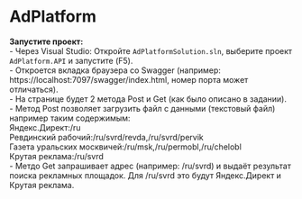 # AdPlatform

**Запустите проект:**<br/>
    - Через Visual Studio: Откройте `AdPlatformSolution.sln`, выберите проект `AdPlatform.API` и запустите (F5).<br/>
    - Откроется вкладка браузера со Swagger (например: https://localhost:7097/swagger/index.html, номер порта может отличаться).<br/>
    - На странице будет 2 метода Post и Get (как было описано в задании).<br/>
    - Метод Post позволяет загрузить файл с данными (текстовый файл) например таким содержимым:<br/>
Яндекс.Директ:/ru<br/>
Ревдинский рабочий:/ru/svrd/revda,/ru/svrd/pervik<br/>
Газета уральских москвичей:/ru/msk,/ru/permobl,/ru/chelobl<br/>
Крутая реклама:/ru/svrd<br/>
    - Метдо Get запрашивает адрес (например: /ru/svrd) и выдаёт результат поиска рекламных площадок. Для /ru/svrd это будут Яндекс.Директ и Крутая реклама.<br/>
